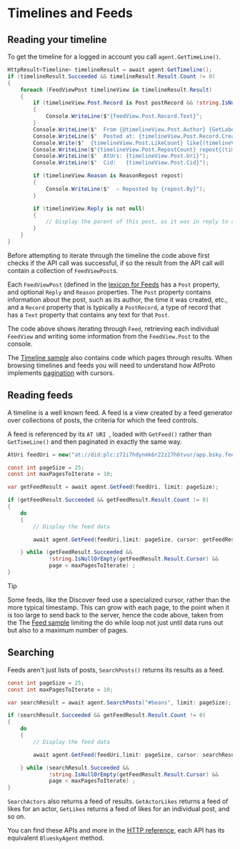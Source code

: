 ﻿# Timelines and Feeds

## <a name="timeline">Reading your timeline</a>

To get the timeline for a logged in account you call `agent.GetTimeLine()`.

```c#
HttpResult<Timeline> timelineResult = await agent.GetTimeline();
if (timelineResult.Succeeded && timelineResult.Result.Count != 0)
{
    foreach (FeedViewPost timelineView in timelineResult.Result)
    {
        if (timelineView.Post.Record is Post postRecord && !string.IsNullOrEmpty(postRecord.Text))
        {
            Console.WriteLine($"{feedView.Post.Record.Text}";
        }
        Console.WriteLine($"  From {@timelineView.Post.Author} {GetLabels(timelineView.Post.Author)}");
        Console.WriteLine($"  Posted at: {timelineView.Post.Record.CreatedAt.ToLocalTime():G}");
        Console.Write($"  {timelineView.Post.LikeCount} like{(timelineView.Post.LikeCount != 1 ? "s" : "")} ");
        Console.WriteLine($"{timelineView.Post.RepostCount} repost{(timelineView.Post.RepostCount != 1 ? "s" : "")}.");
        Console.WriteLine($"  AtUri: {timelineView.Post.Uri}");
        Console.WriteLine($"  Cid:   {timelineView.Post.Cid}");

        if (timelineView.Reason is ReasonRepost repost)
        {
            Console.WriteLine($"  ♲ Reposted by {repost.By}");
        }

        if (timelineView.Reply is not null)
        {
            // Display the parent of this post, as it was in reply to something.
        }
    }
}
```

Before attempting to iterate through the timeline the code above first checks if the API call was successful, if so the result from the API call
will contain a collection of `FeedViewPost`s.

Each `FeedViewPost` (defined in the [lexicon for Feeds](https://github.com/bluesky-social/atproto/blob/main/lexicons/app/bsky/feed/defs.json) has a
`Post` property, and optional `Reply` and `Reason` properties. The `Post` property contains information about the post, such as its author,
the time it was created, etc., and a `Record` property that is typically a `PostRecord`, a type of record that has a `Text` property that contains any
text for that `Post`.

The code above shows iterating through `Feed`, retrieving each individual `FeedView` and writing some information from the `FeedView.Post` to the console.

The [Timeline sample](https://github.com/blowdart/idunno.Bluesky/tree/main/samples/Samples.Timeline) also contains code which pages through results.
When browsing timelines and feeds you will need to understand how AtProto implements [pagination](cursorsAndPagination.md) with cursors.

## <a name="feeds">Reading feeds</a>

A timeline is a well known feed. A feed is a view created by a feed generator over collections of posts, the criteria for which the feed controls.

A feed is referenced by its `AT URI `, loaded with `GetFeed()` rather than `GetTimeLine()` and then paginated in exactly the same way. 

```c#
AtUri feedUri = new("at://did:plc:z72i7hdynmk6r22z27h6tvur/app.bsky.feed.generator/whats-hot");

const int pageSize = 25;
const int maxPagesToIterate = 10;

var getFeedResult = await agent.GetFeed(feedUri, limit: pageSize);

if (getFeedResult.Succeeded && getFeedResult.Result.Count != 0)
{
    do
    {
        // Display the feed data

        await agent.GetFeed(feedUri,limit: pageSize, cursor: getFeedResult.Result.Cursor);

    } while (getFeedResult.Succeeded &&
             !string.IsNullOrEmpty(getFeedResult.Result.Cursor) &&
             page < maxPagesToIterate) ;
}
```

> [!TIP]
> Some feeds, like the Discover feed use a specialized cursor, rather than the more typical timestamp.
> This can grow with each page, to the point when it is too large to send back to the server, hence the code above,
> taken from the The [Feed sample](https://github.com/blowdart/idunno.Bluesky/tree/main/samples/Samples.Feed) limiting the do while loop not just until
> data runs out but also to a maximum number of pages.

## <a name="searching">Searching</a>

Feeds aren't just lists of posts, `SearchPosts()` returns its results as a feed.

```c#
const int pageSize = 25;
const int maxPagesToIterate = 10;

var searchResult = await agent.SearchPosts("#beans", limit: pageSize);

if (searchResult.Succeeded && getFeedResult.Result.Count != 0)
{
    do
    {
        // Display the feed data

        await agent.GetFeed(feedUri,limit: pageSize, cursor: searchResult.Result.Cursor);

    } while (searchResult.Succeeded &&
             !string.IsNullOrEmpty(getFeedResult.Result.Cursor) &&
             page < maxPagesToIterate) ;
}
```

`SearchActors` also returns a feed of results. `GetActorLikes` returns a feed of likes for an actor, `GetLikes` returns a feed of likes for an individual post,
and so on.

You can find these APIs and more in the [HTTP reference](https://docs.bsky.app/docs/api/at-protocol-xrpc-api), each API has its equivalent `BlueskyAgent` method.
